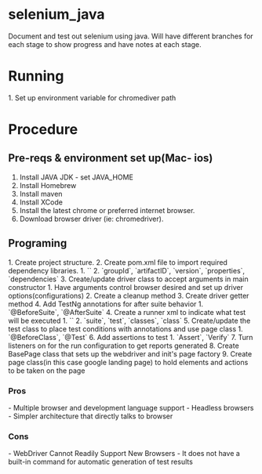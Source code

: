 # selenium_java
Document and test out selenium using java. Will have different branches for each stage to show progress and have notes at each stage.

<h1>Running</h1>
1. Set up environment variable for chromediver path

<h1>Procedure</h1>
<h2>Pre-reqs & environment set up(Mac- ios)</h2>

1. Install JAVA JDK - set JAVA_HOME
2. Install Homebrew
3. Install maven
4. Install XCode
5. Install the latest chrome or preferred internet browser.
6. Download browser driver (ie: chromedriver).

<h2>Programing</h2>
1. Create project structure.
2. Create pom.xml file to import required dependency libraries.
   1. `<project xmlns="http://maven.apache.org/POM/4.0.0">`
   2. `groupId`, `artifactID`, `version`, `properties`, `dependencies`
3. Create/update driver class to accept arguments in main constructor 
   1. Have arguments control browser desired and set up driver options(configurations)
   2. Create a cleanup method
   3. Create driver getter method
   4. Add TestNg annotations for after suite behavior
      1. `@BeforeSuite`, `@AfterSuite`
4. Create a runner xml to indicate what test will be executed
   1. `<!DOCTYPE suite SYSTEM "https://testng.org/testng-1.0.dtd">`
   2. `suite`, `test`, `classes`, `class`
5. Create/update the test class to place test conditions with annotations and use page class 
   1. `@BeforeClass`, `@Test` 
6. Add assertions to test 
   1. `Assert`, `Verify`
7. Turn listeners on for the run configuration to get reports generated
8. Create BasePage class that sets up the webdriver and  init's page factory
9. Create page class(in this case google landing page) to hold elements and actions to be taken on the page

<h3>Pros</h3>
- Multiple browser and development language support
- Headless browsers
- Simpler architecture that directly talks to browser

<h3>Cons</h3>
- WebDriver Cannot Readily Support New Browsers
- It does not have a built-in command for automatic generation of test results